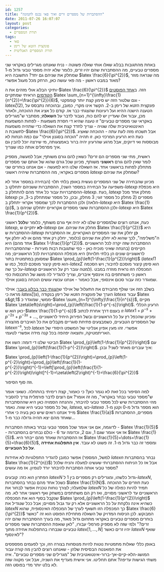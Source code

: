 ```yaml
---
id: 1257
title: "ההסתברות של מספרים זרים ואיך פאי נכנס לתמונה"
date: 2011-07-26 16:07:07
layout: post
categories: 
  - תורת המספרים
tags: 
  - פאי
  - פונקצית הזטא של רימן
  - תורת המספרים האנליטית
---
```

באחת מהתגובות בבלוג שאלו אותי שאלה פשוטה - נניח שאנחנו מגרילים באקראי שני מספרים טבעיים, מה ההסתברות שהם יהיו זרים, כלומר שלא יהיה מספר טבעי גדול מ-1 שמחלק את שניהם גם יחד? התשובה היא $latex \frac{6}{\pi^{2}}$, מה שנראה מוזר מאוד במבט ראשון - מה פאי עושה כאן, הרחק מכל מעגל אפשרי?

ותיקי הבלוג אולי מזהים את ה-$latex \frac{6}{\pi^{2}}$ הזה. ב<a href="http://www.gadial.net/?p=393">אחד הפוסטים הקודמים</a> הראיתי שמתקיים $latex \sum_{n=1}^{\infty}\frac{1}{n^{2}}=\frac{\pi^{2}}{6}$, וגם שלטור הזה יש סימון קצת יותר קומפקטי - $latex \zeta\left(2\right)$, פונקצית הזטא של רימן ב-2. הקשר אינו מקרי, כמובן, ובהוכחה נתבסס על הטענה הישנה ההיא ועל רעיונות שהצגתי כבר אז. קודם כל אציג את ההוכחה, ולאחר מכן, עבור אלו שעדיין יש להם כוח, נעבור לדבר על <strong>השאלה</strong>; מסתבר ש"מגרילים באקראי שני מספרים טבעיים" זו טענה שהיא די חסרת משמעות - לפחות המשמעות האינטואיטיבית שלה שגויה - וצריך לחדד קצת את השאלה כדי שתהיה משמעות לתשובת ה-$latex \frac{6}{\pi^{2}}$. אבל תשכחו מזה לעת עתה - ההוכחה שאציג כעת היא הרעיון המרכזי כאן. זו תהיה "הוכחה בסגנון אוילר" עם כמה הנחות לא מבוססות ואי דיוקים, אבל מרגע שהרעיון יהיה ברור באמצעותה, מי שירצה יוכל להבין גם איך מפרמלים אותה כמו שצריך.

ראשית, מתי שני מספרים הם זרים? כשאין להם גורם משותף; אבל למעשה, מספיק לומר שאין להם גורם <strong>ראשוני</strong> משותף, מכיוון שכל גורם שהוא של אותם שני מספרים מתחלק לפחות בראשוני אחד. אז השאלה שלנו היא למעשה - אם אנחנו בוחרים שני מספרים באקראי, מה ההסתברות שיהיה ראשוני $latex p$ שמחלק את שניהם?

מכיוון שהבחירה של שני המספרים נעשית באופן בלתי תלוי (הבחירה במספר אחד לא משפיעה על הבחירה במספר השני), ההסתברות ששניהם יתחלקו ב-$latex p$ היא מכפלת ההסתברויות עבור כל אחד מהם להתחלק ב-$latex p$. כעת, $latex p$ מחלק אחד מכל $latex p$ מספרים (2 מחלק כל מספר זוגי; 3 מחלק, ובכן, כל מספר שמתחלק ב-3, וכן הלאה) ולכן ההסתברות לכך שמספר אקראי יתחלק ב-$latex p$ היא $latex \frac{1}{p}$, ולכן ההסתברות ששני מספרים אקראיים יתחלקו שניהם ב-$latex p$ היא $latex \frac{1}{p^{2}}$.

כעת, אנחנו רוצים שלמספרים שלנו לא יהיה אף גורם משותף, כלומר ש<strong>לכל</strong> ראשוני $latex p$, <strong>לא</strong> יתקיים ש-$latex p$ מחלק את שניהם. אם $latex \frac{1}{p^{2}}$ היא ההסתברות ש-$latex p$ <strong>כן</strong> יחלק את שני המספרים האקראיים, אז ההסתברות ה"משלימה", לכך שהוא לא יחלק את שניהם (כלומר, יחלק רק אחד מהם או לא יחלק אף אחד מהם) היא $latex 1-\frac{1}{p^{2}}$. ההסתברות שזה יקרה לכל הראשוניים הקיימים (בהנחה שאיני מוכיח כאן - כפי שתגובות רבות מעירות - שההסתברויות לראשוניים שונים הן בלתי תלויות) היא מכפלת ההסתברויות לכל הראשוניים; מה שמסומן במתמטית בתור $latex \prod_{p}\left(1-\frac{1}{p^{2}}\right)$ ($latex \Pi$ הוא סימן קיצור מוסכם לכפל, כמו ש-$latex \Sigma$ הוא סימן קיצור מוסכם לחיבור; ויש הסכמה על כך שה-$latex p$ למטה עובר רק על הראשוניים). המכפלה הזו נראית מוזרה במבט ראשון כי משתתפים בה אינסוף איברים, וצריך להגדיר לה מושג של התכנסות כפי שמוגדר כזה עבור סכום אינסופי, אבל כאמור - אנחנו עכשיו עושים הוכחה בסגנון אוילר.

בשלב הזה אני שולף מהבוידם את התעלול של אוילר ש<a href="http://www.gadial.net/?p=194">הצגתי כבר בבלוג בעבר</a>: אוילר מראה כי $latex \zeta\left(s\right)$, הערך של פונקצית הזטא של רימן בנקודה $latex s$ עבור $latex s&gt;1$ ממשי, שמוגדר כ-$latex \sum_{n=1}^{\infty}\frac{1}{n^{s}}$, מקיים $latex \zeta\left(s\right)=\prod_{p}\left(\frac{1}{1-p^{-s}}\right)$. הרעיון הכללי כאן הוא ש-$latex \frac{1}{1-p^{-s}}$ זו בעצם דרך אחרת לכתוב $latex 1+p^{-s}+p^{-2s}+p^{-3s}+\dots$, ומכיוון שהכפל רץ על כל הראשוניים ובשל הפירוק היחיד לראשוניים של המספרים הטבעיים, כשמבצעים פתיחת סוגריים מקבלים את כל האיברים מהצורה $latex n^{-s}$, לכל $latex n$ אפשרי. זהו מעין אפיון אנליטי של המשפט היסודי של האריתמטיקה, ותוצאה יפהפה בכל קנה מידה אפשרי לטעמי.

הביטוי שלנו די דומה: השוו את $latex \prod_{p}\left(1-\frac{1}{p^{2}}\right)$ עם $latex \prod_{p}\left(\frac{1}{1-p^{-2}}\right)$. איך עוברים מאחד לשני? ובכן:

$latex \prod_{p}\left(1-\frac{1}{p^{2}}\right)=\prod_{p}\left(1-p^{-2}\right)=\prod_{p}\left(\frac{1}{1-p^{-2}}\right)^{-1}=\left[\prod_{p}\left(\frac{1}{1-p^{-2}}\right)\right]^{-1}=\zeta\left(2\right)^{-1}=\frac{6}{\pi^{2}}$

וזה סוף הסיפור.

למה הסיפור בכל זאת לא נגמר כאן? כי כאמור, קצת רימיתי בהתחלה. כשאני אומר ש"מספר טבעי נבחר באקראי", מה זה אומר? אם רוצים לדבר פורמלית צריך להסביר מהי ההסתברות שיש לכל מספר טבעי להיבחר, וההנחה הסמויה כאן היא שההסתברות של כל מספר טבעי היא שווה. נאמר, $latex a$, כש-$latex a$ הוא מספר גדול מ-0 וקטן מ-1. מייד אנחנו רואים שיש כאן בעיה כי אחרי $latex \frac{1}{a}$ מספרים, ההסתברות שאחד מהם יצא תהיה גדולה כבר מ-1...

לדוגמה, אם אני אומר שכל מספר טבעי נבחר באותה הסתברות - $latex \frac{1}{5}$ - אז אני אומר שגם 1, וגם 2, וכדומה עד 6 - כולם נבחרים בהסתברות $latex \frac{1}{5}$. אז ההסתברות שאחד מהם ייבחר היא $latex \frac{1}{5}+\dots+\frac{1}{5}=\frac{6}{5}$, ומספר זה כבר גדול מ-1. זה פשוט לא עובד. <strong>אין התפלגות אחידה על כל הטבעיים</strong>.

אפשר כמובן להגדיר התפלגויות לא אחידות (למשל, המספר $latex n$ נבחר בהסתברות $latex \frac{1}{2^{n}}$) אבל אז כל הניתוח ההסתברותי שעשינו למעלה והניח שלכל מספר טבעי אותה הסתברות להיבחר יורד לטמיון. אז מה עושים?

הפתרון הוא כזה: קובעים $latex N$ גדול כלשהו, ומגרילים רק מספרים בין 1 ל-$latex N$, כשכל אחד מהם נבחר בהסתברות $latex \frac{1}{N}$. כעת חוזרים על ההוכחה שלמעלה; לצורך נוחות טכנית אפשר לבחור את $latex N$ תמיד להיות כפולה של כל הראשוניים עד לראשוני מסויים, ואז רק הם משתתפים במשחק ואף ראשוני אחר לא. מה שנקבל בסוף הוא את המכפלה $latex \prod_{p}\left(1-\frac{1}{p^{2}}\right)$ כשהיא אינה נלקחת על כל הראשוניים אלא רק עד גבול מסויים; אבל ככל שנגדיל את $latex N$ כך המכפלה הזו תשאף לערך של המכפלה האינסופית, שהוא $latex \frac{6}{\pi^{2}}$ המבוקש. לכן הניסוח המדויק של השאלה מתחילת הפוסט הוא זה "כאשר בוחרים מספרים טבעיים באקראי מתחום גדול מאוד, מה בערך ההסתברות שהם יהיו זרים?" ולמי שזה לא מספיק פורמלי עבורו, "לאן שואפת ההסתברות ששני מספרים טבעיים שנבחרו בהתפלגות אחידה מתוך $latex \left[1,\dots,N\right]$ יהיו זרים כאשר $latex N$ שואף לאינסוף"?

באופן כללי שאלות מתמטיות נוטות להיות מנוסחות בצורה הזו, וכך לפעמים מפספסים את הפואנטה הבסיסית שלהן - שאנחנו רוצים להבין מה קורה עבור המושג-הלא-קיים-אך-ברור-אינטואטיבית של "מגרילים שני מספרים טבעיים". איזו משתי הגישות עדיפה? אתם תחליטו. אני אישית מעדיף את השניה, אבל אני מקווה שזה לא בלט יותר מדי בפוסט הזה.
